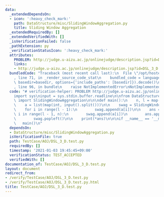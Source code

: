 ```yaml
---
data:
  _extendedDependsOn:
  - icon: ':heavy_check_mark:'
    path: DataStructure/misc/SlidingWindowAggregation.py
    title: Sliding Window Aggregation
  _extendedRequiredBy: []
  _extendedVerifiedWith: []
  _isVerificationFailed: false
  _pathExtension: py
  _verificationStatusIcon: ':heavy_check_mark:'
  attributes:
    PROBLEM: http://judge.u-aizu.ac.jp/onlinejudge/description.jsp?id=DSL_3_D
    links:
    - http://judge.u-aizu.ac.jp/onlinejudge/description.jsp?id=DSL_3_D
  bundledCode: "Traceback (most recent call last):\n  File \"/opt/hostedtoolcache/Python/3.10.2/x64/lib/python3.10/site-packages/onlinejudge_verify/documentation/build.py\"\
    , line 71, in _render_source_code_stat\n    bundled_code = language.bundle(stat.path,\
    \ basedir=basedir, options={'include_paths': [basedir]}).decode()\n  File \"/opt/hostedtoolcache/Python/3.10.2/x64/lib/python3.10/site-packages/onlinejudge_verify/languages/python.py\"\
    , line 96, in bundle\n    raise NotImplementedError\nNotImplementedError\n"
  code: "# verification-helper: PROBLEM http://judge.u-aizu.ac.jp/onlinejudge/description.jsp?id=DSL_3_D\n\
    import sys\ninput = sys.stdin.buffer.readline\n\nfrom DataStructure.misc.SlidingWindowAggregation\
    \ import SlidingWindowAggregation\n\n\ndef main():\n    n, l = map(int, input().split())\n\
    \    a = list(map(int, input().split()))\n\n    swag = SlidingWindowAggregation(min)\n\
    \    for i in range(l - 1):\n        swag.append(a[i])\n\n    ans = []\n    for\
    \ i in range(l - 1, n):\n        swag.append(a[i])\n        ans.append(swag.all_fold())\n\
    \        swag.popleft()\n\n    print(*ans)\n\n\nif __name__ == '__main__':\n \
    \   main()\n"
  dependsOn:
  - DataStructure/misc/SlidingWindowAggregation.py
  isVerificationFile: true
  path: TestCase/AOJ/DSL_3_D.test.py
  requiredBy: []
  timestamp: '2021-01-03 19:45:45+09:00'
  verificationStatus: TEST_ACCEPTED
  verifiedWith: []
documentation_of: TestCase/AOJ/DSL_3_D.test.py
layout: document
redirect_from:
- /verify/TestCase/AOJ/DSL_3_D.test.py
- /verify/TestCase/AOJ/DSL_3_D.test.py.html
title: TestCase/AOJ/DSL_3_D.test.py
---
```

